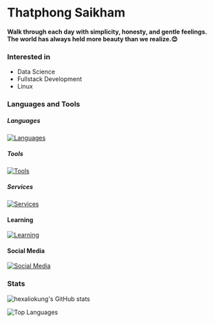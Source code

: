 # Thatphong Saikham

**Walk through each day with simplicity, honesty, and gentle feelings.  
The world has always held more beauty than we realize.😊**

### Interested in

- Data Science
- Fullstack Development
- Linux

### Languages and Tools

##### Languages

[![Languages](https://skillicons.dev/icons?i=python,java,html,css&theme=dark)](https://skillicons.dev)

##### Tools

[![Tools](https://skillicons.dev/icons?i=vscode,idea,eclipse,pycharm,postman,prisma,mysql,mongodb,notion,obsidian,figma&theme=dark)](https://skillicons.dev)

##### Services

[![Services](https://skillicons.dev/icons?i=aws,azure&theme=dark)](https://skillicons.dev)

#### Learning

[![Learning](https://skillicons.dev/icons?i=nextjs,postgres,vue,go,typescript,javascript,react,tailwind,nodejs,express,markdown,linux,swift,bash,gitlab,php,lua&theme=dark)](https://skillicons.dev)

#### Social Media

[![Social Media](https://skillicons.dev/icons?i=discord,instagram&theme=dark)](https://skillicons.dev)

### Stats

![hexaliokung's GitHub stats](https://github-readme-stats.vercel.app/api?username=hexaliokung&show_icons=true&theme=gotham)

![Top Languages](https://github-readme-stats.vercel.app/api/top-langs/?username=hexaliokung&layout=donut-vertical&theme=gotham)
